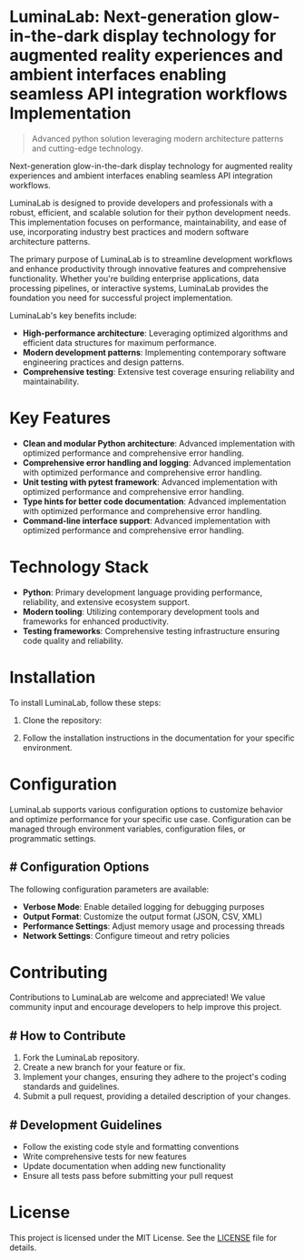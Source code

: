 <!-- fallback_LuminaLab_20250802211352_31163 -->

# LuminaLab: Next-generation glow-in-the-dark display technology for augmented reality experiences and ambient interfaces enabling seamless API integration workflows Implementation
> Advanced python solution leveraging modern architecture patterns and cutting-edge technology.

Next-generation glow-in-the-dark display technology for augmented reality experiences and ambient interfaces enabling seamless API integration workflows.

LuminaLab is designed to provide developers and professionals with a robust, efficient, and scalable solution for their python development needs. This implementation focuses on performance, maintainability, and ease of use, incorporating industry best practices and modern software architecture patterns.

The primary purpose of LuminaLab is to streamline development workflows and enhance productivity through innovative features and comprehensive functionality. Whether you're building enterprise applications, data processing pipelines, or interactive systems, LuminaLab provides the foundation you need for successful project implementation.

LuminaLab's key benefits include:

* **High-performance architecture**: Leveraging optimized algorithms and efficient data structures for maximum performance.
* **Modern development patterns**: Implementing contemporary software engineering practices and design patterns.
* **Comprehensive testing**: Extensive test coverage ensuring reliability and maintainability.

# Key Features

* **Clean and modular Python architecture**: Advanced implementation with optimized performance and comprehensive error handling.
* **Comprehensive error handling and logging**: Advanced implementation with optimized performance and comprehensive error handling.
* **Unit testing with pytest framework**: Advanced implementation with optimized performance and comprehensive error handling.
* **Type hints for better code documentation**: Advanced implementation with optimized performance and comprehensive error handling.
* **Command-line interface support**: Advanced implementation with optimized performance and comprehensive error handling.

# Technology Stack

* **Python**: Primary development language providing performance, reliability, and extensive ecosystem support.
* **Modern tooling**: Utilizing contemporary development tools and frameworks for enhanced productivity.
* **Testing frameworks**: Comprehensive testing infrastructure ensuring code quality and reliability.

# Installation

To install LuminaLab, follow these steps:

1. Clone the repository:


2. Follow the installation instructions in the documentation for your specific environment.

# Configuration

LuminaLab supports various configuration options to customize behavior and optimize performance for your specific use case. Configuration can be managed through environment variables, configuration files, or programmatic settings.

## # Configuration Options

The following configuration parameters are available:

* **Verbose Mode**: Enable detailed logging for debugging purposes
* **Output Format**: Customize the output format (JSON, CSV, XML)
* **Performance Settings**: Adjust memory usage and processing threads
* **Network Settings**: Configure timeout and retry policies

# Contributing

Contributions to LuminaLab are welcome and appreciated! We value community input and encourage developers to help improve this project.

## # How to Contribute

1. Fork the LuminaLab repository.
2. Create a new branch for your feature or fix.
3. Implement your changes, ensuring they adhere to the project's coding standards and guidelines.
4. Submit a pull request, providing a detailed description of your changes.

## # Development Guidelines

* Follow the existing code style and formatting conventions
* Write comprehensive tests for new features
* Update documentation when adding new functionality
* Ensure all tests pass before submitting your pull request

# License

This project is licensed under the MIT License. See the [LICENSE](https://github.com/ludo53/LuminaLab/blob/main/LICENSE) file for details.
